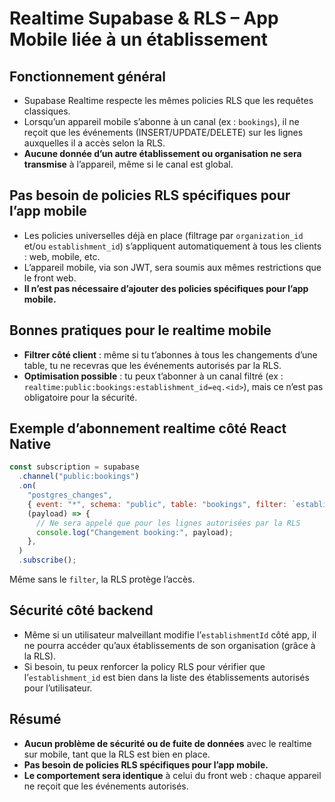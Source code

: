 # Realtime Supabase & RLS – App Mobile liée à un établissement

## Fonctionnement général

- Supabase Realtime respecte les mêmes policies RLS que les requêtes classiques.
- Lorsqu’un appareil mobile s’abonne à un canal (ex : `bookings`), il ne reçoit que les événements (INSERT/UPDATE/DELETE) sur les lignes auxquelles il a accès selon la RLS.
- **Aucune donnée d’un autre établissement ou organisation ne sera transmise** à l’appareil, même si le canal est global.

## Pas besoin de policies RLS spécifiques pour l’app mobile

- Les policies universelles déjà en place (filtrage par `organization_id` et/ou `establishment_id`) s’appliquent automatiquement à tous les clients : web, mobile, etc.
- L’appareil mobile, via son JWT, sera soumis aux mêmes restrictions que le front web.
- **Il n’est pas nécessaire d’ajouter des policies spécifiques pour l’app mobile.**

## Bonnes pratiques pour le realtime mobile

- **Filtrer côté client** : même si tu t’abonnes à tous les changements d’une table, tu ne recevras que les événements autorisés par la RLS.
- **Optimisation possible** : tu peux t’abonner à un canal filtré (ex : `realtime:public:bookings:establishment_id=eq.<id>`), mais ce n’est pas obligatoire pour la sécurité.

## Exemple d’abonnement realtime côté React Native

```js
const subscription = supabase
  .channel("public:bookings")
  .on(
    "postgres_changes",
    { event: "*", schema: "public", table: "bookings", filter: `establishment_id=eq.${establishmentId}` },
    (payload) => {
      // Ne sera appelé que pour les lignes autorisées par la RLS
      console.log("Changement booking:", payload);
    },
  )
  .subscribe();
```

Même sans le `filter`, la RLS protège l’accès.

## Sécurité côté backend

- Même si un utilisateur malveillant modifie l’`establishmentId` côté app, il ne pourra accéder qu’aux établissements de son organisation (grâce à la RLS).
- Si besoin, tu peux renforcer la policy RLS pour vérifier que l’`establishment_id` est bien dans la liste des établissements autorisés pour l’utilisateur.

## Résumé

- **Aucun problème de sécurité ou de fuite de données** avec le realtime sur mobile, tant que la RLS est bien en place.
- **Pas besoin de policies RLS spécifiques pour l’app mobile.**
- **Le comportement sera identique** à celui du front web : chaque appareil ne reçoit que les événements autorisés.
